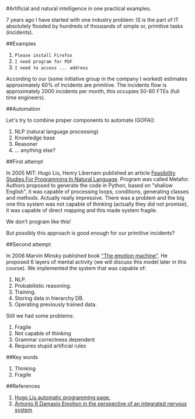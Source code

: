 #Artificial and natural intelligence in one practical examples.

7 years ago I have started with one industry problem: IS is the part of IT absolutely flooded by hundreds of thousands of simple or, primitive tasks (incidents).

##Examples

1. `Please install Firefox`
1. `I need program for PDF`
1. `I need to access ... address`

According to our (some initiative group in the company I worked) estimates approximately 60% of incidents are primitive. The incidents flow is approximately 2000 incidents per month, this occupies 50-60 FTEs (full time engineers).

##Automation

Let's try to combine proper components to automate (GOFAI):

1. NLP (natural language processing)
1. Knowledge base
1. Reasoner
1. ... anything else?

##First attempt

In 2005 MIT:  Hugo Liu, Henry Libernam published an article [Feasibility Studies For Programming In Natural Language](Https://www.google.ru/url?sa=t&rct=j&q=&esrc=s&source=web&cd=2&ved=0CCUQFjAB&url=http%3A%2F%2Fmedia.mit.edu%2F~lieber%2FPublications%2FFeasibility-Nat-Lang-Prog.pdf&ei=nzWoU7CMJuH8ywO29oHoDg&usg=AFQjCNFSRKk6nhiHG5UsGHUd8ZMrysR3yg&sig2=9h0PjxgZwq-4V27aYuCaMA&bvm=bv.69411363,d.bGQ&cad=rja). Program was called Metafor. Authors proposed to generate the code in Python, based on "shallow English", it was capable of processing loops, conditions, generating classes and methods. Actually really impressive. There was a problem and the big one this system was not capable of thinking (actually they did not promise), it was capable of direct mapping and this made system fragile.

We don't program like this!

But possibly this approach is good enough for our primitive incidents?

##Second attempt

In 2006 Marvin Minsky published book ["The emotion machine"](http://en.wikipedia.org/wiki/The_Emotion_Machine). He proposed 6 layers of mental activity (we will discuss this model later in this course). We implemented the system that was capable of:

1. NLP.
1. Probabilistic reasoning.
1. Training.
1. Storing data in hierarchy DB.
1. Operating previously trained data.

Still we had some problems:

1. Fragile
1. Not capable of thinking
1. Grammar correctness dependent
1. Requires stupid artificial rules

##Key words

1. Thinking
1. Fragile

##References

1. [Hugo Liu automatic programming page.](http://larifari.org/writing/automatic-programming/)
1. [Antonio R Damasio Emotion in the perspective of an integrated nervous system](https://www.researchgate.net/publication/13632270_Emotion_in_the_perspective_of_an_integrated_nervous_system)


